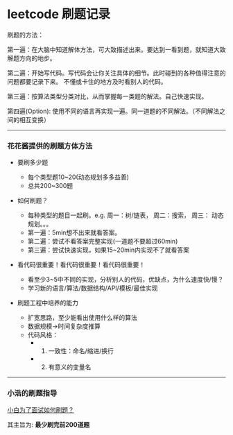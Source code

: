 # leetcode 刷题记录
刷题的方法：

第一遍：在大脑中知道解体方法，可大致描述出来。要达到一看到题，就知道大致解题方向的地步。

第二遍：开始写代码。写代码会让你关注具体的细节。此时碰到的各种值得注意的问题都要记录下来。
不懂或卡住的地方及时看别人的代码。

第三遍：按算法类型分类对比，从而掌握每一类题的解法。自己快速实现。

第四遍(Option): 使用不同的语言再实现一遍。同一道题的不同解法。（不同解法之间的相互变换）

---
### 花花酱提供的刷题方体方法
- 要刷多少题
    - 每个类型题10~20(动态规划多多益善)
    - 总共200~300题
- 如何刷题？
    - 每种类型的题目一起刷。e.g. 周一：树/链表， 周二：搜索， 周三： 动态规划。。。
    - 第一遍：5min想不出来就看答案。
    - 第二遍：尝试不看答案完整实现(一道题不要超过60min)
    - 第三遍：尝试快速实现，如果15~20min内实现不了就看答案
- 看代码很重要！看代码很重要！看代码很重要！
    - 看至少3~5中不同的实现，分析别人的代码，优缺点，为什么速度快/慢？
    - 学习新的语言/算法/数据结构/API/模板/最佳实现

- 刷题工程中培养的能力
    - 扩宽思路，至少能看出使用什么样的算法
    - 数据规模->时间复杂度推算
    - 代码风格：
        - 1. 一致性：命名/缩进/换行
        - 2. 有意义的变量名
---
### 小浩的刷题指导
[小白为了面试如何刷题？](https://mp.weixin.qq.com/s?__biz=MzI2NjI5MzU2Nw==&mid=2247484610&idx=1&sn=5eacddaf9a3460f762f3358700675366&chksm=ea911c92dde695843afd6ae475de28b6eb7a2c665e0cf7ee187fadefb2f5c84764bec423fd2b&mpshare=1&scene=1&srcid=0510li97q2QYHjzNTYF3ibDf&sharer_sharetime=1589088858763&sharer_shareid=a600b6210a5da2df27ef87c49cf6f859&key=1afad850a7d33676db4db8437b04750cab2979c06169edca723616b420e898056a060bb76a67d35ac09a93b55fac3c6dd3a339d012d972698b4c0f394c67c45f2d38b4739076ff6f5dad6f9bb9b15d84&ascene=1&uin=MjcxNDI2ODQ0Mg%3D%3D&devicetype=Windows+10+x64&version=62090070&lang=zh_CN&exportkey=AVbYmi7aj19dH3ylF32CCV8%3D&pass_ticket=irxtw6bDyuRQNumOVCbHPV%2FnfpwK6cD7sNnRRPZb39ioX1OOh%2FGrwRU3p61RrOsl)

其主旨为: **最少刷完前200道题**

